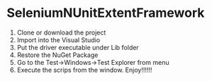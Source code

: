 # SeleniumNUnitExtentFramework
1. Clone or download the project
2. Import into the Visual Studio
3. Put the driver executable under Lib folder
4. Restore the NuGet Package
5. Go to the Test->Windows->Test Explorer from menu
6. Execute the scrips from the window.
Enjoy!!!!!!